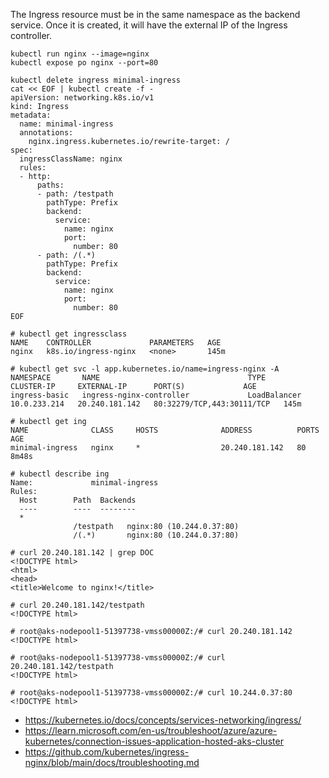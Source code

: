 The Ingress resource must be in the same namespace as the backend service. Once it is created, it will have the external IP of the Ingress controller.

```
kubectl run nginx --image=nginx
kubectl expose po nginx --port=80

kubectl delete ingress minimal-ingress
cat << EOF | kubectl create -f -
apiVersion: networking.k8s.io/v1
kind: Ingress
metadata:
  name: minimal-ingress
  annotations:
    nginx.ingress.kubernetes.io/rewrite-target: /
spec:
  ingressClassName: nginx
  rules:
  - http:
      paths:
      - path: /testpath
        pathType: Prefix
        backend:
          service:
            name: nginx
            port:
              number: 80
      - path: /(.*)
        pathType: Prefix
        backend:
          service:
            name: nginx
            port:
              number: 80
EOF
```

```
# kubectl get ingressclass
NAME    CONTROLLER             PARAMETERS   AGE
nginx   k8s.io/ingress-nginx   <none>       145m

# kubectl get svc -l app.kubernetes.io/name=ingress-nginx -A
NAMESPACE       NAME                                 TYPE           CLUSTER-IP     EXTERNAL-IP      PORT(S)             AGE
ingress-basic   ingress-nginx-controller             LoadBalancer   10.0.233.214   20.240.181.142   80:32279/TCP,443:30111/TCP   145m

# kubectl get ing
NAME              CLASS     HOSTS              ADDRESS          PORTS     AGE
minimal-ingress   nginx     *                  20.240.181.142   80        8m48s

# kubectl describe ing
Name:             minimal-ingress
Rules:
  Host        Path  Backends
  ----        ----  --------
  *
              /testpath   nginx:80 (10.244.0.37:80)
              /(.*)       nginx:80 (10.244.0.37:80)
```              

```           
# curl 20.240.181.142 | grep DOC
<!DOCTYPE html>
<html>
<head>
<title>Welcome to nginx!</title>

# curl 20.240.181.142/testpath
<!DOCTYPE html>

# root@aks-nodepool1-51397738-vmss00000Z:/# curl 20.240.181.142
<!DOCTYPE html>

# root@aks-nodepool1-51397738-vmss00000Z:/# curl 20.240.181.142/testpath
<!DOCTYPE html>

# root@aks-nodepool1-51397738-vmss00000Z:/# curl 10.244.0.37:80
<!DOCTYPE html>
```

- https://kubernetes.io/docs/concepts/services-networking/ingress/
- https://learn.microsoft.com/en-us/troubleshoot/azure/azure-kubernetes/connection-issues-application-hosted-aks-cluster
- https://github.com/kubernetes/ingress-nginx/blob/main/docs/troubleshooting.md
